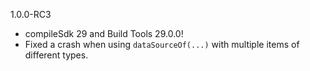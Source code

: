 1.0.0-RC3

* compileSdk 29 and Build Tools 29.0.0!
* Fixed a crash when using `dataSourceOf(...)` with multiple items of different types.
